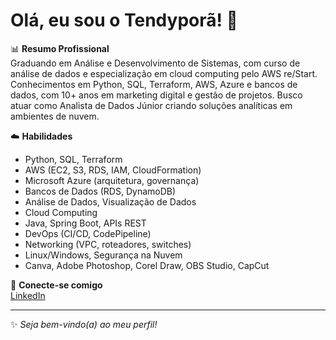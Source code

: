 # Olá, eu sou o Tendyporã! 👋

📊 **Resumo Profissional**  
Graduando em Análise e Desenvolvimento de Sistemas, com curso de análise de dados e especialização em cloud computing pelo AWS re/Start. Conhecimentos em Python, SQL, Terraform, AWS, Azure e bancos de dados, com 10+ anos em marketing digital e gestão de projetos. Busco atuar como Analista de Dados Júnior criando soluções analíticas em ambientes de nuvem.

☁️ **Habilidades**  
- Python, SQL, Terraform
- AWS (EC2, S3, RDS, IAM, CloudFormation)
- Microsoft Azure (arquitetura, governança)
- Bancos de Dados (RDS, DynamoDB)
- Análise de Dados, Visualização de Dados
- Cloud Computing
- Java, Spring Boot, APIs REST
- DevOps (CI/CD, CodePipeline)
- Networking (VPC, roteadores, switches)
- Linux/Windows, Segurança na Nuvem
- Canva, Adobe Photoshop, Corel Draw, OBS Studio, CapCut

🔗 **Conecte-se comigo**  
[LinkedIn](https://www.linkedin.com/in/tendypora/)

---

✨ _Seja bem-vindo(a) ao meu perfil!_
